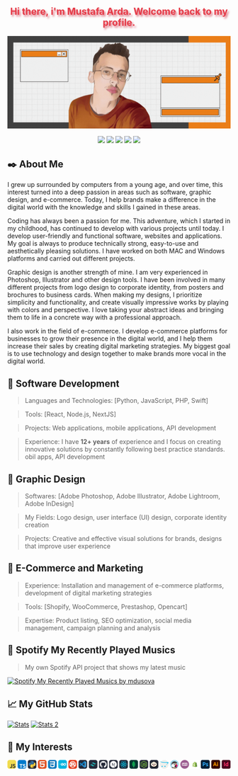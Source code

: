 <h2 align="center" style="color:#e63946;text-shadow: 3px 4px 4px rgba(205, 50, 70, 0.7);">Hi there, i'm Mustafa Arda. Welcome back to my profile. <br></h2>
<img src="./banner.gif" alt="Welcome to dusova's github profile."></img>
<p align="center">
    <a href="https://github.com/dusova" target"blank_"><img src="https://img.shields.io/badge/GitHub%20-191717.svg?&style=for-the-badge&logo=github&logoColor=white"></a>
    <a href="https://www.instagram.com/mdusova/" target"blank_"><img src="https://img.shields.io/badge/INSTAGRAM%20-191717.svg?&style=for-the-badge&logo=instagram&logoColor=white"></a>
    <a href="https://linkedin.com/in/mdusova" target"blank_"><img src="https://img.shields.io/badge/Linkedin%20-191717.svg?&style=for-the-badge&logo=linkedin&logoColor=white"></a>
    <a href="https://open.spotify.com/user/31e4wu2ua42rf5qvqaukgjwgz7tu" target"blank_"><img src="https://img.shields.io/badge/Spotify%20-191717.svg?&style=for-the-badge&logo=spotify&logoColor=white"></a>
    <a href="https://github.com/dusova/" target"blank_"><img src="https://komarev.com/ghpvc/?username=dusova&label=Profile%20Views&color=191717&style=for-the-badge" style="width:101.75; height:28;"></a>
</p> 

## ✒️ About Me
I grew up surrounded by computers from a young age, and over time, this interest turned into a deep passion in areas such as software, graphic design, and e-commerce. Today, I help brands make a difference in the digital world with the knowledge and skills I gained in these areas.

Coding has always been a passion for me. This adventure, which I started in my childhood, has continued to develop with various projects until today. I develop user-friendly and functional software, websites and applications. My goal is always to produce technically strong, easy-to-use and aesthetically pleasing solutions. I have worked on both MAC and Windows platforms and carried out different projects.

Graphic design is another strength of mine. I am very experienced in Photoshop, Illustrator and other design tools. I have been involved in many different projects from logo design to corporate identity, from posters and brochures to business cards. When making my designs, I prioritize simplicity and functionality, and create visually impressive works by playing with colors and perspective. I love taking your abstract ideas and bringing them to life in a concrete way with a professional approach.

I also work in the field of e-commerce. I develop e-commerce platforms for businesses to grow their presence in the digital world, and I help them increase their sales by creating digital marketing strategies. My biggest goal is to use technology and design together to make brands more vocal in the digital world.

## 🚀 Software Development
> Languages ​​and Technologies: [Python, JavaScript, PHP, Swift]

> Tools: [React, Node.js, NextJS]
 
> Projects: Web applications, mobile applications, API development
 
> Experience: I have **12+ years** of experience and I focus on creating innovative solutions by constantly following best practice standards. obil apps, API development

## 🎨 Graphic Design
> Softwares: [Adobe Photoshop, Adobe Illustrator, Adobe Lightroom, Adobe InDesign]

> My Fields: Logo design, user interface (UI) design, corporate identity creation
 
> Projects: Creative and effective visual solutions for brands, designs that improve user experience

## 🛒 E-Commerce and Marketing
> Experience: Installation and management of e-commerce platforms, development of digital marketing strategies

> Tools: [Shopify, WooCommerce, Prestashop, Opencart]

> Expertise: Product listing, SEO optimization, social media management, campaign planning and analysis

## 🎵 Spotify My Recently Played Musics
> My own Spotify API project that shows my latest music

[![Spotify My Recently Played Musics by mdusova](https://spotify.mdusova.com/api?user=31e4wu2ua42rf5qvqaukgjwgz7tu)](https://spotify.mdusova.com/api?user=31e4wu2ua42rf5qvqaukgjwgz7tu)

## 📈 My GitHub Stats
[![Stats](https://github-readme-stats.vercel.app/api?username=dusova&show_icons=true&theme=tokyonight)](https://github-readme-stats.vercel.app/api?username=dusova&show_icons=true&theme=tokyonight) [![Stats 2](https://github-readme-stats.vercel.app/api/top-langs/?username=dusova&layout=compact&theme=tokyonight)](https://github-readme-stats.vercel.app/api/top-langs/?username=dusova&layout=compact&theme=tokyonight)

## 🎯 My Interests
[![MyInterests](./MyFocus.png)](https://mdusova.com/)
